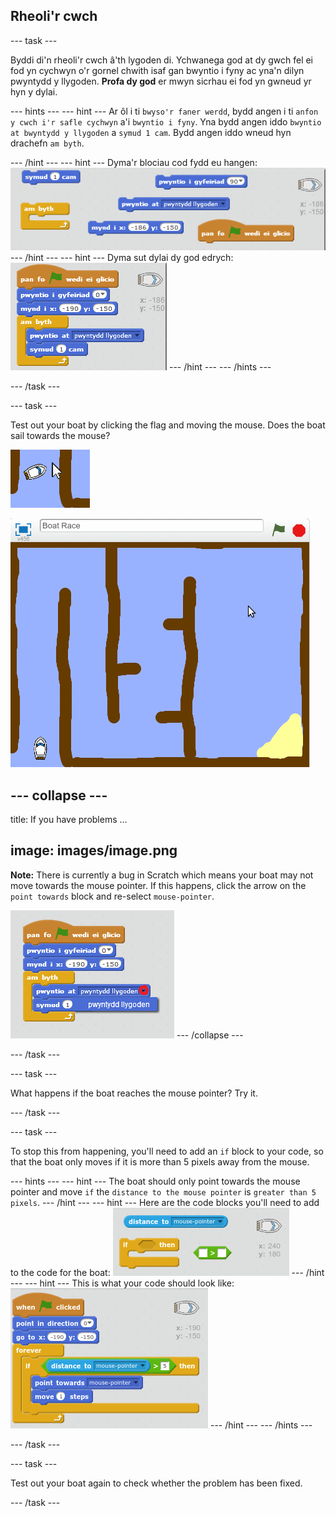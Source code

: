 ## Rheoli'r cwch

\--- task \---

Byddi di'n rheoli'r cwch â'th lygoden di. Ychwanega god at dy gwch fel ei fod yn cychwyn o'r gornel chwith isaf gan bwyntio i fyny ac yna'n dilyn pwyntydd y llygoden. **Profa dy god** er mwyn sicrhau ei fod yn gwneud yr hyn y dylai.

\--- hints \--- \--- hint \--- Ar ôl i ti `bwyso'r faner werdd`, bydd angen i ti `anfon y cwch i'r safle cychwyn` a'i `bwyntio i fyny`. Yna bydd angen iddo `bwyntio at bwyntydd y llygoden` a `symud 1 cam`. Bydd angen iddo wneud hyn drachefn `am byth`.

\--- /hint \--- \--- hint \--- Dyma'r blociau cod fydd eu hangen: ![screenshot](images/boat-move-blocks.png) \--- /hint \--- \--- hint \--- Dyma sut dylai dy god edrych: ![screenshot](images/boat-move-code.png) \--- /hint \--- \--- /hints \---

\--- /task \---

\--- task \---

Test out your boat by clicking the flag and moving the mouse. Does the boat sail towards the mouse?

![screenshot](images/boat-mouse.png)

![screenshot](images/boat-pointer-test-anim.gif)

## \--- collapse \---

title: If you have problems ...

## image: images/image.png

**Note:** There is currently a bug in Scratch which means your boat may not move towards the mouse pointer. If this happens, click the arrow on the `point towards` block and re-select `mouse-pointer`.

![screenshot](images/boat-bug.png) \--- /collapse \---

\--- /task \---

\--- task \---

What happens if the boat reaches the mouse pointer? Try it.

\--- /task \---

\--- task \---

To stop this from happening, you'll need to add an `if` block to your code, so that the boat only moves if it is more than 5 pixels away from the mouse.

\--- hints \--- \--- hint \--- The boat should only point towards the mouse pointer and move `if` the `distance to the mouse pointer` is `greater than 5 pixels`. \--- /hint \--- \--- hint \--- Here are the code blocks you'll need to add to the code for the boat: ![screenshot](images/boat-pointer-blocks.png) \--- /hint \--- \--- hint \--- This is what your code should look like: ![screenshot](images/boat-pointer-code.png) \--- /hint \--- \--- /hints \---

\--- /task \---

\--- task \---

Test out your boat again to check whether the problem has been fixed.

\--- /task \---
